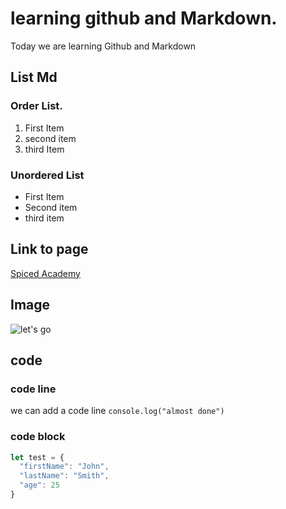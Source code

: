 # learning github and Markdown.

Today we are learning Github and Markdown

## List Md

### Order List.
1. First Item
2. second item
3. third Item

### Unordered List
- First Item
- Second item
- third item

## Link to page
[Spiced Academy](https://www.spicedacademy.com)

## Image

![let's go](https://avatars.githubusercontent.com/u/112938202?s=200&v=4)

## code
### code line
we can add a code line `console.log("almost done")`

### code block
```js
let test = {
  "firstName": "John",
  "lastName": "Smith",
  "age": 25
}
```
